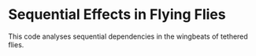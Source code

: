 # Sequential Effects in Flying Flies

This code analyses sequential dependencies in the wingbeats of tethered flies.